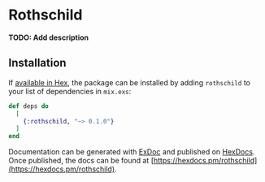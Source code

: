 # Rothschild

**TODO: Add description**

## Installation

If [available in Hex](https://hex.pm/docs/publish), the package can be installed
by adding `rothschild` to your list of dependencies in `mix.exs`:

```elixir
def deps do
  [
    {:rothschild, "~> 0.1.0"}
  ]
end
```

Documentation can be generated with [ExDoc](https://github.com/elixir-lang/ex_doc)
and published on [HexDocs](https://hexdocs.pm). Once published, the docs can
be found at [https://hexdocs.pm/rothschild](https://hexdocs.pm/rothschild).

